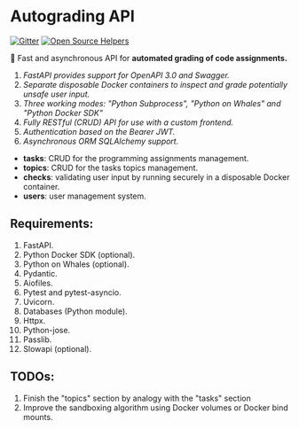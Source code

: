 # Autograding API


[![Gitter](https://badges.gitter.im/python-autograding-api/community.svg)](https://gitter.im/python-autograding-api/community)
[![Open Source Helpers](https://www.codetriage.com/imgvoid/autograding-api/badges/users.svg)](https://www.codetriage.com/imgvoid/python-autograding-api)


🚀 Fast and asynchronous API for **automated grading of code assignments.**

1. *FastAPI provides support for OpenAPI 3.0 and Swagger.*
2. *Separate disposable Docker containers to inspect and grade potentially unsafe user input.*
3. *Three working modes: "Python Subprocess", "Python on Whales" and "Python Docker SDK"*
4. *Fully RESTful (CRUD) API for use with a custom frontend.*
5. *Authentication based on the Bearer JWT.*
6. *Asynchronous ORM SQLAlchemy support.*
* **tasks**: CRUD for the programming assignments management.
* **topics**: CRUD for the tasks topics management.
* **checks**: validating user input by running securely in a disposable Docker container. 
* **users**: user management system.

## Requirements:
1. FastAPI.
2. Python Docker SDK (optional).
3. Python on Whales (optional).
4. Pydantic.
5. Aiofiles.
6. Pytest and pytest-asyncio.
7. Uvicorn.
8. Databases (Python module).
9. Httpx.
10. Python-jose.
11. Passlib.
12. Slowapi (optional).

## TODOs:
1. Finish the "topics" section by analogy with the "tasks" section
2. Improve the sandboxing algorithm using Docker volumes or Docker bind mounts.
